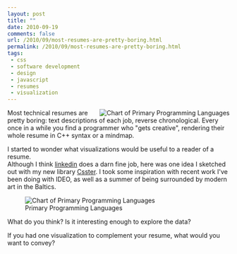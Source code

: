 ```yaml
---
layout: post
title: ""
date: 2010-09-19
comments: false
url: /2010/09/most-resumes-are-pretty-boring.html
permalink: /2010/09/most-resumes-are-pretty-boring.html
tags:
 - css
 - software development
 - design
 - javascript
 - resumes
 - visualization
---
```


<img style="display: inline-block; float: right" src="http://2.bp.blogspot.com/-H3rbqY4T-yA/T_EDGfGhgcI/AAAAAAAABF4/1Lz2AVcxSs0/s200/Screen+Shot+2012-07-01+at+7.06.56+PM.png" alt="Chart of Primary Programming Languages"/>

Most technical resumes are pretty boring: text descriptions of each job, reverse chronological. Every once in a while you find a programmer who "gets creative", rendering their whole resume in C++ syntax or a mindmap.

I started to wonder what visualizations would be useful to a reader of a resume.   
Although I think [linkedin](http://www.linkedin.com/in/ndpsoftware) does a darn fine job, here was one idea I sketched out with my new library [Csster](https://github.com/ndp/csster).  I took some inspiration with recent work I've been doing with IDEO, as well as a summer of being surrounded by modern art in the Baltics.  

<figure>
  <img src="http://2.bp.blogspot.com/-H3rbqY4T-yA/T_EDGfGhgcI/AAAAAAAABF4/1Lz2AVcxSs0/s400/Screen+Shot+2012-07-01+at+7.06.56+PM.png" alt="Chart of Primary Programming Languages"/>
  <figcaption>Primary Programming Languages</figcaption>
</figure>

What do you think? Is it interesting enough to explore the data?  

If you had one visualization to complement your resume, what would you want to convey?
